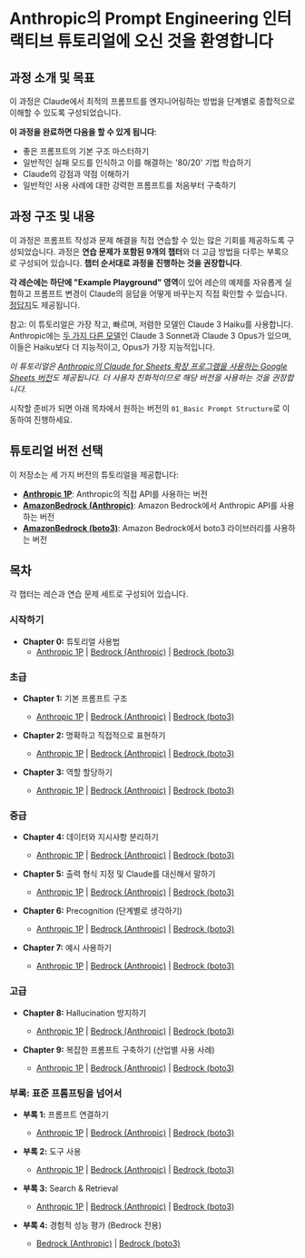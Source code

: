 # Anthropic의 Prompt Engineering 인터랙티브 튜토리얼에 오신 것을 환영합니다

## 과정 소개 및 목표

이 과정은 Claude에서 최적의 프롬프트를 엔지니어링하는 방법을 단계별로 종합적으로 이해할 수 있도록 구성되었습니다.

**이 과정을 완료하면 다음을 할 수 있게 됩니다**:
- 좋은 프롬프트의 기본 구조 마스터하기
- 일반적인 실패 모드를 인식하고 이를 해결하는 '80/20' 기법 학습하기
- Claude의 강점과 약점 이해하기
- 일반적인 사용 사례에 대한 강력한 프롬프트를 처음부터 구축하기

## 과정 구조 및 내용

이 과정은 프롬프트 작성과 문제 해결을 직접 연습할 수 있는 많은 기회를 제공하도록 구성되었습니다. 과정은 **연습 문제가 포함된 9개의 챕터**와 더 고급 방법을 다루는 부록으로 구성되어 있습니다. **챕터 순서대로 과정을 진행하는 것을 권장합니다**. 

**각 레슨에는 하단에 "Example Playground" 영역**이 있어 레슨의 예제를 자유롭게 실험하고 프롬프트 변경이 Claude의 응답을 어떻게 바꾸는지 직접 확인할 수 있습니다. [정답지](https://docs.google.com/spreadsheets/d/1jIxjzUWG-6xBVIa2ay6yDpLyeuOh_hR_ZB75a47KX_E/edit?usp=sharing)도 제공됩니다.

참고: 이 튜토리얼은 가장 작고, 빠르며, 저렴한 모델인 Claude 3 Haiku를 사용합니다. Anthropic에는 [두 가지 다른 모델](https://docs.anthropic.com/claude/docs/models-overview)인 Claude 3 Sonnet과 Claude 3 Opus가 있으며, 이들은 Haiku보다 더 지능적이고, Opus가 가장 지능적입니다.

*이 튜토리얼은 [Anthropic의 Claude for Sheets 확장 프로그램을 사용하는 Google Sheets 버전](https://docs.google.com/spreadsheets/d/19jzLgRruG9kjUQNKtCg1ZjdD6l6weA6qRXG5zLIAhC8/edit?usp=sharing)도 제공됩니다. 더 사용자 친화적이므로 해당 버전을 사용하는 것을 권장합니다.*

시작할 준비가 되면 아래 목차에서 원하는 버전의 `01_Basic Prompt Structure`로 이동하여 진행하세요.

## 튜토리얼 버전 선택

이 저장소는 세 가지 버전의 튜토리얼을 제공합니다:

- **[Anthropic 1P](./Anthropic%201P/)**: Anthropic의 직접 API를 사용하는 버전
- **[AmazonBedrock (Anthropic)](./AmazonBedrock/anthropic/)**: Amazon Bedrock에서 Anthropic API를 사용하는 버전  
- **[AmazonBedrock (boto3)](./AmazonBedrock/boto3/)**: Amazon Bedrock에서 boto3 라이브러리를 사용하는 버전

## 목차

각 챕터는 레슨과 연습 문제 세트로 구성되어 있습니다.

### 시작하기
- **Chapter 0:** 튜토리얼 사용법
  - [Anthropic 1P](./Anthropic%201P/00_Tutorial_How-To.ipynb) | [Bedrock (Anthropic)](./AmazonBedrock/anthropic/00_Tutorial_How-To.ipynb) | [Bedrock (boto3)](./AmazonBedrock/boto3/00_Tutorial_How-To.ipynb)

### 초급
- **Chapter 1:** 기본 프롬프트 구조
  - [Anthropic 1P](./Anthropic%201P/01_Basic_Prompt_Structure.ipynb) | [Bedrock (Anthropic)](./AmazonBedrock/anthropic/01_Basic_Prompt_Structure.ipynb) | [Bedrock (boto3)](./AmazonBedrock/boto3/01_Basic_Prompt_Structure.ipynb)

- **Chapter 2:** 명확하고 직접적으로 표현하기
  - [Anthropic 1P](./Anthropic%201P/02_Being_Clear_and_Direct.ipynb) | [Bedrock (Anthropic)](./AmazonBedrock/anthropic/02_Being_Clear_and_Direct.ipynb) | [Bedrock (boto3)](./AmazonBedrock/boto3/02_Being_Clear_and_Direct.ipynb)

- **Chapter 3:** 역할 할당하기
  - [Anthropic 1P](./Anthropic%201P/03_Assigning_Roles_Role_Prompting.ipynb) | [Bedrock (Anthropic)](./AmazonBedrock/anthropic/03_Assigning_Roles_Role_Prompting.ipynb) | [Bedrock (boto3)](./AmazonBedrock/boto3/03_Assigning_Roles_Role_Prompting.ipynb)

### 중급 
- **Chapter 4:** 데이터와 지시사항 분리하기
  - [Anthropic 1P](./Anthropic%201P/04_Separating_Data_and_Instructions.ipynb) | [Bedrock (Anthropic)](./AmazonBedrock/anthropic/04_Separating_Data_and_Instructions.ipynb) | [Bedrock (boto3)](./AmazonBedrock/boto3/04_Separating_Data_and_Instructions.ipynb)

- **Chapter 5:** 출력 형식 지정 및 Claude를 대신해서 말하기
  - [Anthropic 1P](./Anthropic%201P/05_Formatting_Output_and_Speaking_for_Claude.ipynb) | [Bedrock (Anthropic)](./AmazonBedrock/anthropic/05_Formatting_Output_and_Speaking_for_Claude.ipynb) | [Bedrock (boto3)](./AmazonBedrock/boto3/05_Formatting_Output_and_Speaking_for_Claude.ipynb)

- **Chapter 6:** Precognition (단계별로 생각하기)
  - [Anthropic 1P](./Anthropic%201P/06_Precognition_Thinking_Step_by_Step.ipynb) | [Bedrock (Anthropic)](./AmazonBedrock/anthropic/06_Precognition_Thinking_Step_by_Step.ipynb) | [Bedrock (boto3)](./AmazonBedrock/boto3/06_Precognition_Thinking_Step_by_Step.ipynb)

- **Chapter 7:** 예시 사용하기
  - [Anthropic 1P](./Anthropic%201P/07_Using_Examples_Few-Shot_Prompting.ipynb) | [Bedrock (Anthropic)](./AmazonBedrock/anthropic/07_Using_Examples%20_Few-Shot_Prompting.ipynb) | [Bedrock (boto3)](./AmazonBedrock/boto3/07_Using_Examples_Few-Shot_Prompting.ipynb)

### 고급
- **Chapter 8:** Hallucination 방지하기
  - [Anthropic 1P](./Anthropic%201P/08_Avoiding_Hallucinations.ipynb) | [Bedrock (Anthropic)](./AmazonBedrock/anthropic/08_Avoiding_Hallucinations.ipynb) | [Bedrock (boto3)](./AmazonBedrock/boto3/08_Avoiding_Hallucinations.ipynb)

- **Chapter 9:** 복잡한 프롬프트 구축하기 (산업별 사용 사례)
  - [Anthropic 1P](./Anthropic%201P/09_Complex_Prompts_from_Scratch.ipynb) | [Bedrock (Anthropic)](./AmazonBedrock/anthropic/09_Complex_Prompts_from_Scratch.ipynb) | [Bedrock (boto3)](./AmazonBedrock/boto3/09_Complex_Prompts_from_Scratch.ipynb)

### 부록: 표준 프롬프팅을 넘어서
- **부록 1:** 프롬프트 연결하기
  - [Anthropic 1P](./Anthropic%201P/10.1_Appendix_Chaining%20Prompts.ipynb) | [Bedrock (Anthropic)](./AmazonBedrock/anthropic/10_1_Appendix_Chaining_Prompts.ipynb) | [Bedrock (boto3)](./AmazonBedrock/boto3/10_1_Appendix_Chaining_Prompts.ipynb)

- **부록 2:** 도구 사용
  - [Anthropic 1P](./Anthropic%201P/10.2_Appendix_Tool%20Use.ipynb) | [Bedrock (Anthropic)](./AmazonBedrock/anthropic/10_2_Appendix_Tool_Use.ipynb) | [Bedrock (boto3)](./AmazonBedrock/boto3/10_2_Appendix_Tool_Use.ipynb)

- **부록 3:** Search & Retrieval
  - [Anthropic 1P](./Anthropic%201P/10.3_Appendix_Search%20&%20Retrieval.ipynb) | [Bedrock (Anthropic)](./AmazonBedrock/anthropic/10_4_Appendix_Search_and_Retrieval.ipynb) | [Bedrock (boto3)](./AmazonBedrock/boto3/10_4_Appendix_Search_and_Retrieval.ipynb)

- **부록 4:** 경험적 성능 평가 (Bedrock 전용)
  - [Bedrock (Anthropic)](./AmazonBedrock/anthropic/10_3_Appendix_Empirical_Performance_Evaluations.ipynb) | [Bedrock (boto3)](./AmazonBedrock/boto3/10_3_Appendix_Empirical_Performance_Eval.ipynb)